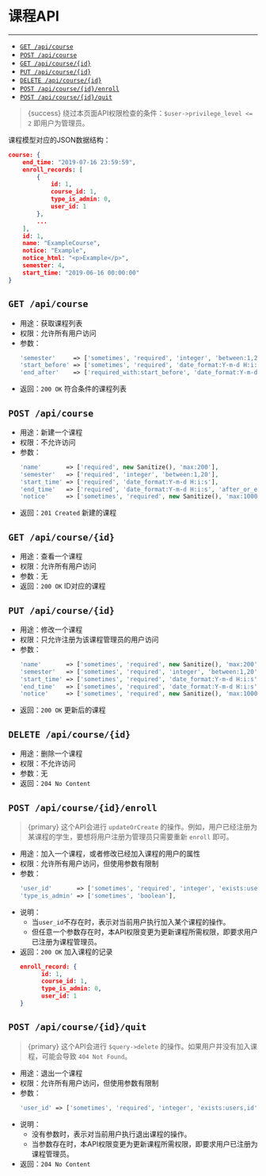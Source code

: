 # 课程API

---

- [`GET /api/course`](#c-1)
- [`POST /api/course`](#c-2)
- [`GET /api/course/{id}`](#c-3)
- [`PUT /api/course/{id}`](#c-4)
- [`DELETE /api/course/{id}`](#c-5)
- [`POST /api/course/{id}/enroll`](#c-6)
- [`POST /api/course/{id}/quit`](#c-7)

> {success} 绕过本页面API权限检查的条件：`$user->privilege_level <= 2` 即用户为管理员。

课程模型对应的JSON数据结构：

```json
course: {
    end_time: "2019-07-16 23:59:59",
    enroll_records: [
        {
            id: 1,
            course_id: 1,
            type_is_admin: 0,
            user_id: 1
        },
        ...
    ],
    id: 1,
    name: "ExampleCourse",
    notice: "Example",
    notice_html: "<p>Example</p>",
    semester: 4,
    start_time: "2019-06-16 00:00:00"
}
```

<a name="c-1"></a>
## `GET /api/course`

- 用途：获取课程列表
- 权限：允许所有用户访问
- 参数：
  ```php
  'semester'     => ['sometimes', 'required', 'integer', 'between:1,20'],
  'start_before' => ['sometimes', 'required', 'date_format:Y-m-d H:i:s'],
  'end_after'    => ['required_with:start_before', 'date_format:Y-m-d H:i:s', 'after_or_equal:start_before'],
  ```
- 返回：`200 OK` 符合条件的课程列表

<a name="c-2"></a>
## `POST /api/course`

- 用途：新建一个课程
- 权限：不允许访问
- 参数：
  ```php
  'name'       => ['required', new Sanitize(), 'max:200'],
  'semester'   => ['required', 'integer', 'between:1,20'],
  'start_time' => ['required', 'date_format:Y-m-d H:i:s'],
  'end_time'   => ['required', 'date_format:Y-m-d H:i:s', 'after_or_equal:start_before'],
  'notice'     => ['sometimes', 'required', new Sanitize(), 'max:10000'],
  ```
- 返回：`201 Created` 新建的课程

<a name="c-3"></a>
## `GET /api/course/{id}`

- 用途：查看一个课程
- 权限：允许所有用户访问
- 参数：无
- 返回：`200 OK` ID对应的课程

<a name="c-4"></a>
## `PUT /api/course/{id}`

- 用途：修改一个课程
- 权限：只允许注册为该课程管理员的用户访问
- 参数：
  ```php
  'name'       => ['sometimes', 'required', new Sanitize(), 'max:200'],
  'semester'   => ['sometimes', 'required', 'integer', 'between:1,20'],
  'start_time' => ['sometimes', 'required', 'date_format:Y-m-d H:i:s'],
  'end_time'   => ['sometimes', 'required', 'date_format:Y-m-d H:i:s', 'after_or_equal:start_before'],
  'notice'     => ['sometimes', 'required', new Sanitize(), 'max:10000'],
  ```
- 返回：`200 OK` 更新后的课程

<a name="c-5"></a>
## `DELETE /api/course/{id}`

- 用途：删除一个课程
- 权限：不允许访问
- 参数：无
- 返回：`204 No Content`

<a name="c-6"></a>
## `POST /api/course/{id}/enroll`

> {primary} 这个API会进行 `updateOrCreate` 的操作。例如，用户已经注册为某课程的学生，要想将用户注册为管理员只需要重新 `enroll` 即可。

- 用途：加入一个课程，或者修改已经加入课程的用户的属性
- 权限：允许所有用户访问，但使用参数有限制
- 参数：
  ```php
  'user_id'       => ['sometimes', 'required', 'integer', 'exists:users,id'],
  'type_is_admin' => ['sometimes', 'boolean'],
  ```
- 说明：
  - 当`user_id`不存在时，表示对当前用户执行加入某个课程的操作。
  - 但任意一个参数存在时，本API权限变更为更新课程所需权限，即要求用户已注册为课程管理员。
- 返回：`200 OK` 加入课程的记录
  ```json
  enroll_record: {
        id: 1,
        course_id: 1,
        type_is_admin: 0,
        user_id: 1
  }
  ```

<a name="c-7"></a>
## `POST /api/course/{id}/quit`

> {primary} 这个API会进行 `$query->delete` 的操作。如果用户并没有加入课程，可能会导致 `404 Not Found`。

- 用途：退出一个课程
- 权限：允许所有用户访问，但使用参数有限制
- 参数：
  ```php
  'user_id' => ['sometimes', 'required', 'integer', 'exists:users,id'],
  ```
- 说明：
  - 没有参数时，表示对当前用户执行退出课程的操作。
  - 当参数存在时，本API权限变更为更新课程所需权限，即要求用户已注册为课程管理员。
- 返回：`204 No Content`